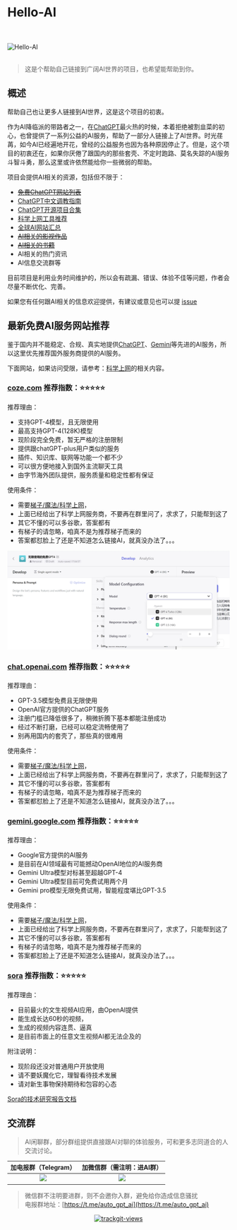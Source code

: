 # Hello-AI

<br />
<br />
<img alt="Hello-AI" src="https://cdn.jsdelivr.net/npm/hello-ai/assets/img/logo.png" width="96" height="96">
<br />
<br />

> 这是个帮助自己链接到广阔AI世界的项目，也希望能帮助到你。

## 概述

帮助自己也让更多人链接到AI世界，这是这个项目的初衷。  

作为AI降临派的带路者之一，在[ChatGPT](https://chat.openai.com/)最火热的时候，本着拒绝被割韭菜的初心，也曾提供了一系列公益的AI服务，帮助了一部分人链接上了AI世界。时光荏苒，如今AI已经遍地开花，曾经的公益服务也因为各种原因停止了。但是，这个项目的初衷还在，如果你厌倦了跟国内的那些套壳、不定时跑路、莫名失踪的AI服务斗智斗勇，那么这里或许依然能给你一些微弱的帮助。

项目会提供AI相关的资源，包括但不限于：

- ~~[免费ChatGPT网站列表](./home/FreeChatGPTSiteList.md)~~
- [ChatGPT中文调教指南](./home/chatgptPrompts.md)
- [ChatGPT开源项目合集](./home/awesome-open-gpt.md)
- [科学上网工具推荐](./home/airport.md)
- [全球AI网站汇总](./home/navigation.md)
- ~~[AI相关的影视作品](./home/film.md)~~
- ~~[AI相关的书籍](./home/books.md)~~
- AI相关的热门资讯
- AI信息交流群等

目前项目是利用业务时间维护的，所以会有疏漏、错误、体验不佳等问题，作者会尽量不断优化、完善。  

如果您有任何跟AI相关的信息欢迎提供，有建议或意见也可以提 [issue](https://github.com/xxxily/hello-ai/issues)

## 最新免费AI服务网站推荐

鉴于国内并不能稳定、合规、真实地提供[ChatGPT](https://chat.openai.com/)、[Gemini](https://gemini.google.com)等先进的AI服务，所以这里优先推荐国外服务商提供的AI服务。  

下面网站，如果访问受限，请参考：[科学上网](./home/airport.md)的相关内容。

### [coze.com](https://www.coze.com/) 推荐指数：⭐⭐⭐⭐⭐

推荐理由：

- 支持GPT-4模型，且无限使用
- 最高支持GPT-4(128K)模型
- 现阶段完全免费，暂无严格的注册限制
- 提供跟chatGPT-plus用户类似的服务
- 插件、知识库、联网等功能一个都不少
- 可以很方便地接入到国外主流聊天工具
- 由字节海外团队提供，服务质量和稳定性都有保证

使用条件：

- 需要[梯子/魔法/科学上网](./home/airport.md)，
- 上面已经给出了科学上网服务商，不要再在群里问了，求求了，只能帮到这了
- 其它不懂的可以多谷歌，答案都有
- 有梯子的请忽略，咱真不是为推荐梯子而来的
- 答案都怼脸上了还是不知道怎么链接AI，就真没办法了。。。

![coze](./home/img/coze.png)

### [chat.openai.com](https://chat.openai.com/) 推荐指数：⭐⭐⭐⭐⭐

推荐理由：

- GPT-3.5模型免费且无限使用
- OpenAI官方提供的ChatGPT服务
- 注册门槛已降低很多了，稍微折腾下基本都能注册成功
- 经过不断打磨，已经可以稳定流畅使用了
- 别再用国内的套壳了，那些真的很难用

使用条件：

- 需要[梯子/魔法/科学上网](./home/airport.md)，
- 上面已经给出了科学上网服务商，不要再在群里问了，求求了，只能帮到这了
- 其它不懂的可以多谷歌，答案都有
- 有梯子的请忽略，咱真不是为推荐梯子而来的
- 答案都怼脸上了还是不知道怎么链接AI，就真没办法了。。。

### [gemini.google.com](https://gemini.google.com/) 推荐指数：⭐⭐⭐⭐⭐

推荐理由：

- Google官方提供的AI服务
- 是目前在AI领域最有可能撼动OpenAI地位的AI服务商
- Gemini Ultra模型对标甚至超越GPT-4
- Gemini Ultra模型目前可免费试用两个月
- Gemini pro模型无限免费试用，智能程度堪比GPT-3.5

使用条件：

- 需要[梯子/魔法/科学上网](./home/airport.md)，
- 上面已经给出了科学上网服务商，不要再在群里问了，求求了，只能帮到这了
- 其它不懂的可以多谷歌，答案都有
- 有梯子的请忽略，咱真不是为推荐梯子而来的
- 答案都怼脸上了还是不知道怎么链接AI，就真没办法了。。。

### [sora](https://openai.com/sora) 推荐指数：⭐⭐⭐⭐⭐

推荐理由：

- 目前最火的文生视频AI应用，由OpenAI提供
- 能生成长达60秒的视频，
- 生成的视频内容连贯、逼真
- 是目前市面上的任意文生视频AI都无法企及的

附注说明：

- 现阶段还没对普通用户开放使用
- 请不要妖魔化它，理智看待技术发展
- 请对新生事物保持期待和包容的心态

[Sora的技术研究报告文档](https://openai.com/research/video-generation-models-as-world-simulators)

## 交流群

> AI闲聊群，部分群组提供直接跟AI对聊的体验服务，可和更多志同道合的人交流讨论。  

| 加电报群（Telegram） | 加微信群（需注明：进AI群） |
| :----: | :----: |
| <img src="https://cdn.jsdelivr.net/npm/hello-ai/assets/img/tg_qun.jpg" width="280"/> | <img src="https://cdn.jsdelivr.net/npm/hello-ai/assets/img/WeChat2.png" width=280 /> |

> 微信群不注明要进群，则不会邀你入群，避免给你造成信息骚扰  
> 电报群地址：[https://t.me/auto_gpt_ai](https://t.me/auto_gpt_ai)  

<p align="center">
  <a href="https://trackgit.com">
  <img src="https://us-central1-trackgit-analytics.cloudfunctions.net/token/ping/lfqoect790vifkbm5n8l" alt="trackgit-views" />
  </a>
</p>
